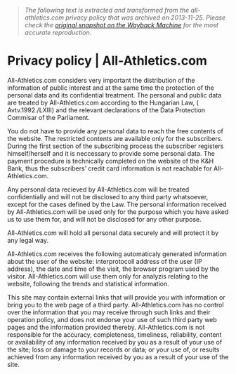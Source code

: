 > *The following text is extracted and transformed from the all-athletics.com privacy policy that was archived on 2013-11-25. Please check the [original snapshot on the Wayback Machine](https://web.archive.org/web/20131125094532id_/http%3A//www.all-athletics.com/en-us/privacy-policy) for the most accurate reproduction.*

# Privacy policy | All-Athletics.com

All-Athletics.com considers very important the distribution of the information of public interest and at the same time the protection of the personal data and its confidential treatment. The personal and public data are treated by All-Athletics.com according to the Hungarian Law, ( Avtv.1992./LXIII) and the relevant declarations of the Data Protection Commisar of the Parliament.

You do not have to provide any personal data to reach the free contents of the website. The restricted contents are available only for the subscribers. During the first section of the subscribing process the subscriber registers himself/herself and it is neccessary to provide some personal data. The payment procedure is technically completed on the website of the K&H Bank, thus the subscribers’ credit card information is not reachable for All-Athletics.com.

Any personal data recieved by All-Athletics.com will be treated confidentially and will not be disclosed to any third party whatsoever, except for the cases defined by the Law. The personal information received by All-Athletics.com will be used only for the purpose which you have asked us to use them for, and will not be disclosed for any other purpose.

All-Athletics.com will hold all personal data securely and will protect it by any legal way.

All-Athletics.com receives the following automaticaly generated information about the user of the website: interprotocoll address of the user (IP address), the date and time of the visit, the browser program used by the visitor. All-Athletics.com will use them only for analyzis relating to the website, following the trends and statistical information.

This site may contain external links that will provide you with information or bring you to the web page of a third party. All-Athletics.com has no control over the information that you may receive through such links and their operation policy, and does not endorse your use of such third party web pages and the information provided thereby. All-Athletics.com is not responsible for the accuracy, completeness, timeliness, reliability, content or availability of any information received by you as a result of your use of the site; loss or damage to your records or data; or your use of, or results achieved from any information received by you as a result of your use of the site.
